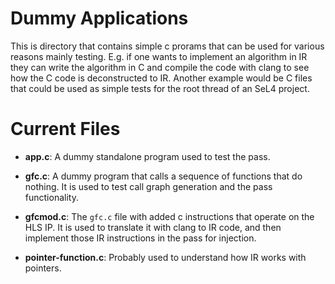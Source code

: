 # Dummy Applications
This is directory that contains simple c prorams that can be used for various
reasons mainly testing. E.g. if one wants to implement an algorithm in IR they
can write the algorithm in C and compile the code with clang to see how the C
code is deconstructed to IR. Another example would be C files that could be used
as simple tests for the root thread of an SeL4 project.

# Current Files
- **app.c**: A dummy standalone program used to test the pass.

- **gfc.c**: A dummy program that calls a sequence of functions that do
  nothing. It is used to test call graph generation and the pass functionality.

- **gfcmod.c**: The `gfc.c` file with added c instructions that operate on the
  HLS IP. It is used to translate it with clang to IR code, and then implement
  those IR instructions in the pass for injection.

- **pointer-function.c**: Probably used to understand how IR works with
  pointers.
